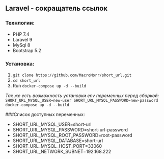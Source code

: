## Laravel - сокращатель ссылок

### Технлогии:

- PHP 7.4
- Laravel 9
- MySql 8 
- Bootstrap 5.2

### Установка:

1. `git clone https://github.com/MacroMorr/short_url.git`
2. `cd short_url`
3. Run `docker-compose up -d --build`

_Так же есть возможность установки env переменных перед сборкой:_
`SHORT_URL_MYSQL_USER=new-user SHORT_URL_MYSQL_PASSWORD=new-password docker-compose up -d --build`

###Список доступных переменных:
 - SHORT_URL_MYSQL_USER=short-url
 - SHORT_URL_MYSQL_PASSWORD=short-url-password
 - SHORT_URL_MYSQL_ROOT_PASSWORD=root-password
 - SHORT_URL_MYSQL_DATABASE=short-url
 - SHORT_URL_MYSQL_HOST_PORT=33060
 - SHORT_URL_NETWORK_SUBNET=192.168.222
